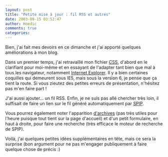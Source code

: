 ```yaml
---
layout: post
title: "Petite mise à jour : fil RSS et autres"
date: 2003-09-15 03:52:47
author: Hoedic
comments: true
categories: 
---
```



Bien, j'ai fait mes devoirs en ce dimanche et j'ai apporté quelques améliorations à mon blog.

Dans un premier temps, j'ai retravaillé mon fichier <a href="http://sakartone.free.fr/css/intro.php" title="Qu'est-ce que le CSS ?">CSS</a>, d'abord en le clarifiant pour moi-même et en essayant de l'adapter tant bien que mal à tous les navigateur, notamment <a href="http://www.rycks.com/ie.php" title="Pourquoi IE fait n'importe quoi !?">Internet Explorer</a>. Il y a bien certaines coquilles qui demeurent sous IE5, mais sous la version 6, je pense que ça tient la route. Si vous zieutez des petites erreurs de présentation, n'hésitez pas m'en faire part !

J'ai aussi ajouter... un fil RSS. Enfin, je ne suis pas allé chercher très loin, il suffisait de faire un lien sur le fil généré automatiquement par <a href="http://www.spip.net/" title="SPIP, c'est bien !">SPIP</a>.

Vous pourrez également noter l'apparition <a href="archive.html" title="Mes archives">d'archives</a> (pas très utiles pour l'heure puisque tout tient sur la page d'accueil) et d'un petit formulaire, en haut à droite, pour faire une recherche (très efficace le moteur de recherche de SPIP).

Voilà, j'ai quelques petites idées supplémentaires en tête, mais ce sera la surprise (bon argument pour ne pas m'engager publiquement à faire quelque chose de précis :)